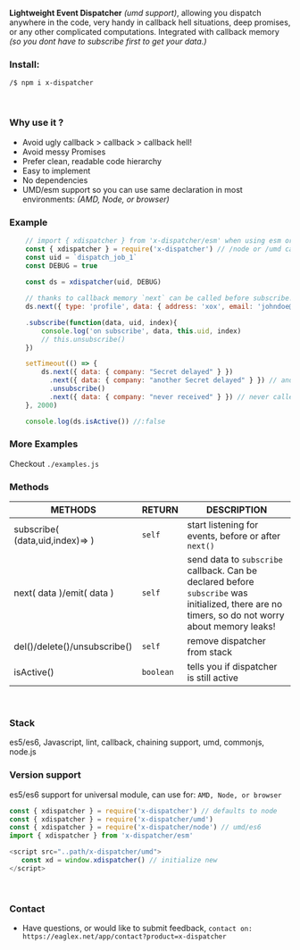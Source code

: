 
**Lightweight Event Dispatcher** _(umd support)_, allowing you dispatch anywhere in the code, very handy in callback hell situations, deep promises, or any other complicated computations. Integrated with callback memory  _(so you dont have to subscribe first to get your data.)_
&nbsp;
&nbsp;

### Install:
```shell
/$ npm i x-dispatcher
```
&nbsp;
&nbsp;


### Why use it ?
* Avoid ugly callback > callback > callback hell!
* Avoid messy Promises
* Prefer clean, readable code hierarchy
* Easy to implement
* No dependencies
* UMD/esm support so you can use same declaration in most environments: *(AMD, Node, or browser)*
&nbsp;
&nbsp;


### Example
```js
    // import { xdispatcher } from 'x-dispatcher/esm' when using esm or ts
    const { xdispatcher } = require('x-dispatcher') // /node or /umd can also be used 
    const uid = `dispatch_job_1`
    const DEBUG = true
  
    const ds = xdispatcher(uid, DEBUG)

    // thanks to callback memory `next` can be called before subscribe!
    ds.next({ type: 'profile', data: { address: 'xox', email: 'johndoe@email.xo', name: 'John Doe', company: 'Anonymous' } })

    .subscribe(function(data, uid, index){
        console.log('on subscribe', data, this.uid, index)
        // this.unsubscribe() 
    })

    setTimeout(() => {
        ds.next({ data: { company: "Secret delayed" } })
          .next({ data: { company: "another Secret delayed" } }) // and so on
          .unsubscribe()
          .next({ data: { company: "never received" } }) // never called
    }, 2000)

    console.log(ds.isActive()) //:false
```



### More Examples
Checkout  `./examples.js`
&nbsp;
&nbsp;



### Methods

|METHODS                |RETURN                          |DESCRIPTION                         |
|----------------|-------------------------------|-----------------------------|
|subscribe( (data,uid,index)=> ) | `self` |start listening for events, before or after `next()` |
|next( data )/emit( data ) | `self` |send data to `subscribe` callback. Can be declared before `subscribe` was initialized, there are no timers, so do not worry about memory leaks!  |
|del()/delete()/unsubscribe() | `self` |remove dispatcher from stack |
|isActive() | `boolean` |tells you if dispatcher is still active |
&nbsp;
&nbsp;




### Stack
es5/es6, Javascript, lint, callback, chaining support, umd, commonjs, node.js
&nbsp;
&nbsp;




### Version support
es5/es6 support for universal module, can use for: `AMD, Node, or browser`

```js
const { xdispatcher } = require('x-dispatcher') // defaults to node
const { xdispatcher } = require('x-dispatcher/umd') 
const { xdispatcher } = require('x-dispatcher/node') // umd/es6 
import { xdispatcher } from 'x-dispatcher/esm' 

<script src="..path/x-dispatcher/umd">
   const xd = window.xdispatcher() // initialize new
</script>
```
&nbsp;
&nbsp;



### Contact
* Have questions, or would like to submit feedback, `contact on: https://eaglex.net/app/contact?product=x-dispatcher`


